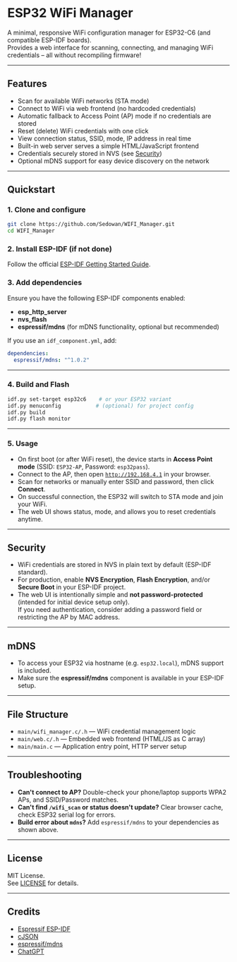 # ESP32 WiFi Manager

A minimal, responsive WiFi configuration manager for ESP32-C6 (and compatible ESP-IDF boards).  
Provides a web interface for scanning, connecting, and managing WiFi credentials – all without recompiling firmware!

---

## Features

- Scan for available WiFi networks (STA mode)
- Connect to WiFi via web frontend (no hardcoded credentials)
- Automatic fallback to Access Point (AP) mode if no credentials are stored
- Reset (delete) WiFi credentials with one click
- View connection status, SSID, mode, IP address in real time
- Built-in web server serves a simple HTML/JavaScript frontend
- Credentials securely stored in NVS (see [Security](#security))
- Optional mDNS support for easy device discovery on the network

---

## Quickstart

### 1. Clone and configure

```sh
git clone https://github.com/Sedowan/WIFI_Manager.git
cd WIFI_Manager
```

### 2. Install ESP-IDF (if not done)

Follow the official [ESP-IDF Getting Started Guide](https://docs.espressif.com/projects/esp-idf/en/latest/esp32/get-started/index.html).

### 3. Add dependencies

Ensure you have the following ESP-IDF components enabled:
- **esp_http_server**
- **nvs_flash**
- **espressif/mdns** (for mDNS functionality, optional but recommended)

If you use an `idf_component.yml`, add:

```yaml
dependencies:
  espressif/mdns: "^1.0.2"
```

---

### 4. Build and Flash

```sh
idf.py set-target esp32c6    # or your ESP32 variant
idf.py menuconfig           # (optional) for project config
idf.py build
idf.py flash monitor
```

---

### 5. Usage

- On first boot (or after WiFi reset), the device starts in **Access Point mode** (SSID: `ESP32-AP`, Password: `esp32pass`).
- Connect to the AP, then open [`http://192.168.4.1`](http://192.168.4.1) in your browser.
- Scan for networks or manually enter SSID and password, then click **Connect**.
- On successful connection, the ESP32 will switch to STA mode and join your WiFi.
- The web UI shows status, mode, and allows you to reset credentials anytime.

---

## Security

- WiFi credentials are stored in NVS in plain text by default (ESP-IDF standard).
- For production, enable **NVS Encryption**, **Flash Encryption**, and/or **Secure Boot** in your ESP-IDF project.
- The web UI is intentionally simple and **not password-protected** (intended for initial device setup only).  
  If you need authentication, consider adding a password field or restricting the AP by MAC address.

---

## mDNS

- To access your ESP32 via hostname (e.g. `esp32.local`), mDNS support is included.
- Make sure the **espressif/mdns** component is available in your ESP-IDF setup.

---

## File Structure

- `main/wifi_manager.c/.h` — WiFi credential management logic
- `main/web.c/.h`          — Embedded web frontend (HTML/JS as C array)
- `main/main.c`            — Application entry point, HTTP server setup

---

## Troubleshooting

- **Can't connect to AP?** Double-check your phone/laptop supports WPA2 APs, and SSID/Password matches.
- **Can't find `/wifi_scan` or status doesn't update?** Clear browser cache, check ESP32 serial log for errors.
- **Build error about `mdns`?** Add `espressif/mdns` to your dependencies as shown above.

---

## License

MIT License.  
See [LICENSE](LICENSE) for details.

---

## Credits

- [Espressif ESP-IDF](https://github.com/espressif/esp-idf)
- [cJSON](https://github.com/DaveGamble/cJSON)
- [espressif/mdns](https://github.com/espressif/esp-protocols/tree/master/components/mdns)
- [ChatGPT](https://chatgpt.com/)
